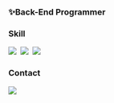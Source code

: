 
### ✨Back-End Programmer

<h3 align="left">Skill</h3>
<div align=left>
  <img src="https://img.shields.io/badge/Python-3776AB?style=flat-square&logo=Python&logoColor=white"/>&nbsp 
  <img src="https://img.shields.io/badge/Django-092E20?style=flat-square&logo=Django&logoColor=white"/>&nbsp 
  <img src="https://img.shields.io/badge/MySQL-4479A1?style=flat-square&logo=MySQL&logoColor=white"/>
</div>

<h3 align="left">Contact</h3>
<div align=left>
  <a href="mailto:thsrns3934@gmail.com"><img src="https://img.shields.io/badge/Gmail-d14836?style=flat-square&logo=Gmail&logoColor=white&link=dwenup@gmail.com"/></a>
</div>

<!--
**shm39/shm39** is a ✨ _special_ ✨ repository because its `README.md` (this file) appears on your GitHub profile.

Here are some ideas to get you started:

- 🔭 I’m currently working on ...
- 🌱 I’m currently learning ...
- 👯 I’m looking to collaborate on ...
- 🤔 I’m looking for help with ...
- 💬 Ask me about ...
- 📫 How to reach me: ...
- 😄 Pronouns: ...
- ⚡ Fun fact: ...
-->
